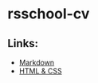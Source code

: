 # rsschool-cv

## Links:
- [Markdown](https://ikingsman.github.io/rsschool-cv/cv)
- [HTML & CSS](https://ikingsman.github.io/rsschool-cv/)